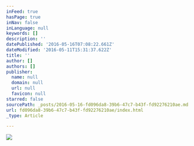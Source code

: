 ```yaml
---
inFeed: true
hasPage: true
inNav: false
inLanguage: null
keywords: []
description: ''
datePublished: '2016-05-16T07:08:22.661Z'
dateModified: '2016-05-11T15:31:37.622Z'
title: ''
author: []
authors: []
publisher:
  name: null
  domain: null
  url: null
  favicon: null
starred: false
sourcePath: _posts/2016-05-16-fd096da8-39b6-47c7-b43f-fd92276210ae.md
url: fd096da8-39b6-47c7-b43f-fd92276210ae/index.html
_type: Article

---
```

![](https://the-grid-user-content.s3-us-west-2.amazonaws.com/94a2c288-8f4c-4ba0-8f1e-3c603be80708.jpg)